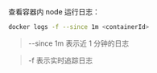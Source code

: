 查看容器内 node 运行日志：

```bash
docker logs -f --since 1m <containerId>
```

> --since 1m 表示近 1 分钟的日志

> -f 表示实时追踪日志
